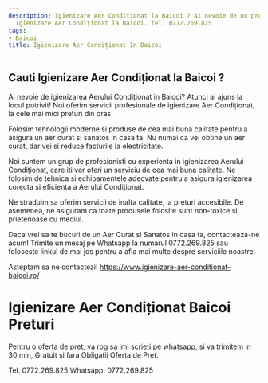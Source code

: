 ```yaml
---
description: Igienizare Aer Condiționat la Baicoi ? Ai nevoie de un profesionist in
  Igienizare Aer Condiționat la Baicoi. tel. 0772.269.825
tags:
- Baicoi
title: Igienizare Aer Condiționat In Baicoi
---
```



## Cauti Igienizare Aer Condiționat la Baicoi ?

Ai nevoie de igienizarea Aerului Condiționat in Baicoi? Atunci ai ajuns la locul potrivit! Noi oferim servicii profesionale de igienizare Aer Condiționat, la cele mai mici preturi din oras. 

Folosim tehnologii moderne si produse de cea mai buna calitate pentru a asigura un aer curat si sanatos in casa ta. Nu numai ca vei obtine un aer curat, dar vei si reduce facturile la electricitate.

Noi suntem un grup de profesionisti cu experienta in igienizarea Aerului Condiționat, care iti vor oferi un serviciu de cea mai buna calitate. Ne folosim de tehnica si echipamentele adecvate pentru a asigura igienizarea corecta si eficienta a Aerului Condiționat.

Ne straduim sa oferim servicii de inalta calitate, la preturi accesibile. De asemenea, ne asiguram ca toate produsele folosite sunt non-toxice si prietenoase cu mediul. 

Daca vrei sa te bucuri de un Aer Curat si Sanatos in casa ta, contacteaza-ne acum! Trimite un mesaj pe Whatsapp la numarul 0772.269.825 sau foloseste linkul de mai jos pentru a afla mai multe despre serviciile noastre. 

Asteptam sa ne contactezi! 
https://www.igienizare-aer-conditionat-baicoi.ro/

# Igienizare Aer Condiționat Baicoi Preturi
Pentru o oferta de pret, va rog sa imi scrieti pe whatsapp, si va trimitem in 30 min, Gratuit si fara Obligatii Oferta de Pret.

Tel. 0772.269.825
Whatsapp. 0772.269.825